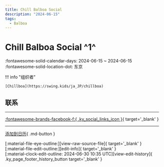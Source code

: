 ```yaml
---
title: Chill Balboa Social
description: "2024-06-15"
tags:
  - Balboa
---
```


# Chill Balboa Social ^1^

:fontawesome-solid-calendar-days: 2024-06-15 ~ 2024-06-15  
:fontawesome-solid-location-dot: 东京  

!!! info "组织者"

    [Chillboa](https://swing.kids/ja_JP/chillboa)  

## 联系


---

 [:fontawesome-brands-facebook-f:{ .ky_social_links_icon }](https://www.facebook.com/events/s/chillboa-1st-anniversary/2214972315515991){ target='_blank' }

---

[添加到日历](https://swing.news/ics/zh-Hans/2024/ja_JP/chill-balboa-social-2024.ics){ .md-button }

<div class="ky_page_footer" markdown>
<div class="ky_page_footer_trailing" markdown="span">
[:material-file-eye-outline:][view-raw-source-file]{ target='_blank' }
[:material-file-edit-outline:][edit-info]{ target='_blank' }
</div>
<div class="ky_page_footer_leading" markdown="span">
[:material-clock-edit-outline: 2024-06-30 10:35 UTC][view-edit-history]{ .ky_page_footer_history_button target='_blank' }
</div>
</div>

[view-raw-source-file]: https://github.com/swingdance/events/blob/main/2024/ja_JP/chill-balboa-social-2024.json "查看原始源文件"
[edit-info]: https://github.com/swingdance/events/issues/new?assignees=&labels=update+event&projects=&template=03-update_entity.yml&title=%5B2024%2Fja_JP%5D%20Update%20Event%3A%20Chill%20Balboa%20Social&region=ja_JP&year=2024&id=chill-balboa-social-2024&name=Chill%20Balboa%20Social&org_id=chillboa "编辑信息"

[view-edit-history]: https://github.com/swingdance/events/commits/main/2024/ja_JP/chill-balboa-social-2024.json "查看编辑历史"
